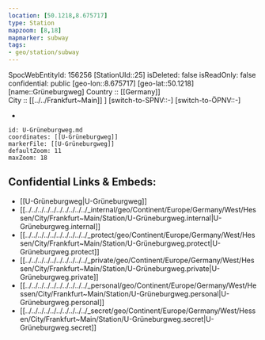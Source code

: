 ```yaml
---
location: [50.1218,8.675717] 
type: Station 
mapzoom: [8,18] 
mapmarker: subway 
tags:
- geo/station/subway
---
```

SpocWebEntityId: 156256
[StationUId::25] 
isDeleted: false
isReadOnly: false
confidential: public
[geo-lon::8.675717] 
[geo-lat::50.1218] 
[name::Grüneburgweg] 
Country :: [[Germany]]  
City :: [[../../Frankfurt~Main]] ] 
[switch-to-SPNV::-] 
[switch-to-ÖPNV::-] 

-

```leaflet
id: U-Grüneburgweg.md
coordinates: [[U-Grüneburgweg]] 
markerFile: [[U-Grüneburgweg]] 
defaultZoom: 11 
maxZoom: 18
```


## Confidential Links & Embeds: 
- [[U-Grüneburgweg|U-Grüneburgweg]] 
- [[../../../../../../../../../../_internal/geo/Continent/Europe/Germany/West/Hessen/City/Frankfurt~Main/Station/U-Grüneburgweg.internal|U-Grüneburgweg.internal]] 
- [[../../../../../../../../../../_protect/geo/Continent/Europe/Germany/West/Hessen/City/Frankfurt~Main/Station/U-Grüneburgweg.protect|U-Grüneburgweg.protect]] 
- [[../../../../../../../../../../_private/geo/Continent/Europe/Germany/West/Hessen/City/Frankfurt~Main/Station/U-Grüneburgweg.private|U-Grüneburgweg.private]] 
- [[../../../../../../../../../../_personal/geo/Continent/Europe/Germany/West/Hessen/City/Frankfurt~Main/Station/U-Grüneburgweg.personal|U-Grüneburgweg.personal]] 
- [[../../../../../../../../../../_secret/geo/Continent/Europe/Germany/West/Hessen/City/Frankfurt~Main/Station/U-Grüneburgweg.secret|U-Grüneburgweg.secret]] 

